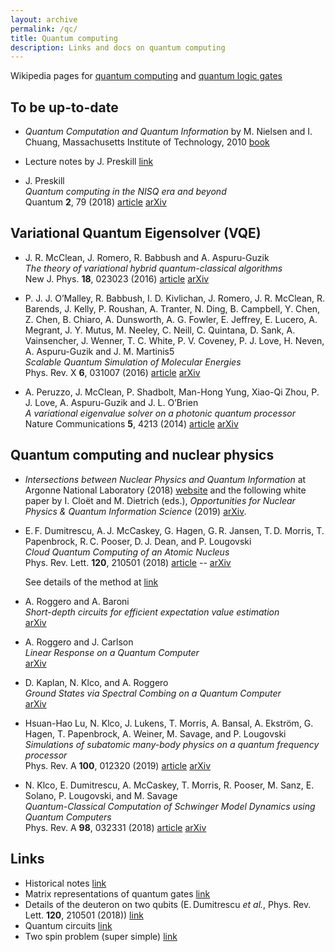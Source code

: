 ```yaml
---
layout: archive
permalink: /qc/
title: Quantum computing
description: Links and docs on quantum computing
---
```



Wikipedia pages for [quantum computing](https://en.wikipedia.org/wiki/Quantum_computing) and [quantum logic gates](https://en.wikipedia.org/wiki/Quantum_logic_gate)

## To be up-to-date

- _Quantum Computation and Quantum Information_ by M. Nielsen and I. Chuang, Massachusetts Institute of Technology, 2010 [book](https://doi.org/10.1017/CBO9780511976667)

- Lecture notes by J. Preskill [link](http://www.theory.caltech.edu/~preskill/ph219/index.html#lecture)

- J. Preskill  
  _Quantum computing in the NISQ era and beyond_  
  Quantum **2**, 79 (2018) [article](https://doi.org/10.22331/q-2018-08-06-79) [arXiv](https://arxiv.org/abs/1801.00862)





## Variational Quantum Eigensolver (VQE)

- J. R. McClean, J. Romero, R. Babbush and A. Aspuru-Guzik  
  _The theory of variational hybrid quantum-classical algorithms_  
  New J. Phys. **18**, 023023 (2016) [article](https://doi.org/10.1088/1367-2630/18/2/023023) [arXiv](https://arxiv.org/abs/1509.04279)

- P. J. J. O’Malley, R. Babbush, I. D. Kivlichan, J. Romero, J. R. McClean, R. Barends, J. Kelly, P. Roushan, A. Tranter, N. Ding, B. Campbell, Y. Chen, Z. Chen, B. Chiaro, A. Dunsworth, A. G. Fowler, E. Jeffrey, E. Lucero, A. Megrant, J. Y. Mutus, M. Neeley, C. Neill, C. Quintana, D. Sank, A. Vainsencher, J. Wenner, T. C. White, P. V. Coveney, P. J. Love, H. Neven, A. Aspuru-Guzik and J. M. Martinis5  
  _Scalable Quantum Simulation of Molecular Energies_  
  Phys. Rev. X **6**, 031007 (2016) [article](https://doi.org/10.1103/PhysRevX.6.031007) [arXiv](https://arxiv.org/abs/1512.06860)  

- A. Peruzzo, J. McClean, P. Shadbolt, Man-Hong Yung, Xiao-Qi Zhou, P. J. Love, A. Aspuru-Guzik and J. L. O’Brien  
  _A variational eigenvalue solver on a photonic quantum processor_  
  Nature Communications **5**, 4213 (2014) [article](https://www.nature.com/articles/ncomms5213) [arXiv](https://arxiv.org/abs/1304.3061)


## Quantum computing and nuclear physics

- _Intersections between Nuclear Physics and Quantum Information_ at Argonne National Laboratory (2018) [website](https://www.phy.anl.gov/npqi2018/program.php) and the following white paper by I. Cloët and M. Dietrich (eds.), _Opportunities for Nuclear Physics & Quantum Information Science_ (2019) [arXiv](https://arxiv.org/abs/1903.05453).

- E. F. Dumitrescu, A. J. McCaskey, G. Hagen, G. R. Jansen, T. D. Morris, T. Papenbrock, R. C. Pooser, D. J. Dean, and P. Lougovski  
  _Cloud Quantum Computing of an Atomic Nucleus_  
  Phys. Rev. Lett. **120**, 210501 (2018) [article](https://doi.org/10.1103/PhysRevLett.120.210501) -- [arXiv](https://arxiv.org/abs/1801.03897)  

  See details of the method at [link](./qc_pn/)
  

- A. Roggero and A. Baroni  
  _Short-depth circuits for efficient expectation value estimation_  
  [arXiv](https://arxiv.org/abs/1905.08383)

- A. Roggero and J. Carlson  
  _Linear Response on a Quantum Computer_  
  [arXiv](https://arxiv.org/abs/1804.01505)

- D. Kaplan, N. Klco, and A. Roggero  
  _Ground States via Spectral Combing on a Quantum Computer_  
  [arXiv](https://arxiv.org/abs/1709.08250)

- Hsuan-Hao Lu, N. Klco, J. Lukens, T. Morris, A. Bansal, A. Ekström, G. Hagen, T. Papenbrock, A. Weiner, M. Savage, and P. Lougovski  
  _Simulations of subatomic many-body physics on a quantum frequency processor_  
  Phys. Rev. A **100**, 012320 (2019) [article](https://doi.org/10.1103/PhysRevA.100.012320) [arXiv](https://arxiv.org/abs/1810.03959)

- N. Klco, E. Dumitrescu, A. McCaskey, T. Morris, R. Pooser, M. Sanz, E. Solano, P. Lougovski, and M. Savage  
  _Quantum-Classical Computation of Schwinger Model Dynamics using Quantum Computers_  
  Phys. Rev. A **98**, 032331 (2018) [article](https://doi.org/10.1103/PhysRevA.98.032331) [arXiv](https://arxiv.org/abs/1803.03326)


## Links

- Historical notes [link](./qc_history/)
- Matrix representations of quantum gates [link](./qc_gates/)
- Details of the deuteron on two qubits (E. Dumitrescu _et al._, Phys. Rev. Lett. **120**, 210501 (2018)) [link](./qc_pn/)
- Quantum circuits [link](./qc_circuit/)
- Two spin problem (super simple) [link](./qc_twospins/)



